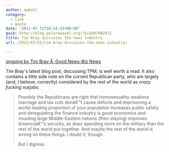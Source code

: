 ```yaml
---
author: awball
category:
  - link
  - quote
date: "2011-07-31T18:54:43+00:00"
guid: http://blog.polarweasel.org/?p=2607082971
title: Tim Bray discusses the news industry
url: /2011/07/31/tim-bray-discusses-the-news-industry/

---
```

[ongoing by Tim Bray Â· Good News-Biz News](http://www.tbray.org/ongoing/When/201x/2011/07/31/Talking-Points-Memo)

Tim Bray's latest blog post, discussing TPM, is well worth a read. It also contains a little side note on the current Republican party, who are largely (and, I believe, correctly) considered by the rest of the world as _crazy fucking nutjobs_:

> Possibly the Republicans are right that homosexuality weakens marriage and tax cuts donâ€™t cause deficits and imprisoning a world-leading proportion of your population increases public safety and deregulating the finance industry is good economics and invading large Middle-Eastern nations (then staying) improves Americaâ€™s security, as does spending more on the military than the rest of the world put together. And maybe the rest of the world is wrong on these things. I doubt it, though.
>
> But I digress.
